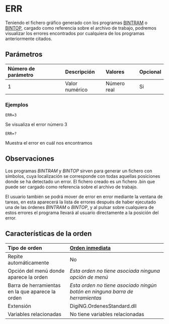 # ERR

Teniendo el fichero gráfico generado con los programas [BINTRAM](/digi3d-net/referencia/digi3d.net/ventana-de-dibujo/ordenes/e/BINTRAM.html) o [BINTOP](/digi3d-net/referencia/digi3d.net/ventana-de-dibujo/ordenes/e/BINTOP.html), cargado como referencia sobre el archivo de trabajo, podremos visualizar los errores encontrados por cualquiera de los programas anteriormente citados.

## Parámetros

| Número de parámetro | Descripción | Valores | Opcional |
| :--- | :--- | :--- | :--- |
| 1 | Valor numérico | Número real | Si |

### Ejemplos

`ERR=3`

Se visualiza el error número 3

`ERR=?`

Muestra el error en cuál nos encontramos

## Observaciones

Los programas _BINTRAM_ y _BINTOP_ sirven para generar un fichero con símbolos, cuya localización se corresponde con todas aquellas posiciones donde se ha detectado un error. El fichero creado es un fichero .bin que puede ser cargado como referencia sobre el archivo de trabajo.

El usuario también se podrá mover de error en error mediante la ventana de tareas, en esta aparecerá la lista de errores después de haber ejecutado una de las órdenes _BINTRAM_ o _BINTOP_, y al pulsar sobre cualquiera de estos errores el programa llevará al usuario directamente a la posición del error.

## Características de la orden

| Tipo de orden | [Orden inmediata](err.md) |
| :--- | :--- |
| Repite automáticamente | No |
| Opción del menú donde aparece la orden | _Esta orden no tiene asociada ninguna opción de menú_ |
| Barra de herramientas en la que aparece la orden | _Esta orden no tiene asociado ningún botón en ninguna barra de herramientas_ |
| Extensión | DigiNG.OrdenesStandard.dll |
| Variables relacionadas | No tiene variables relacionadas |


